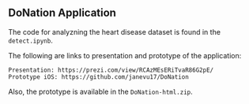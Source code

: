 ## DoNation Application

The code for analyzning the heart disease dataset is found in the ``` detect.ipynb ```.

The following are links to presentation and prototype of the application:

```
Presentation: https://prezi.com/view/RCAzMEsERiTvaR86G2pE/
Prototype iOS: https://github.com/janevu17/DoNation
```

Also, the prototype is available in the ``` DoNation-html.zip ```.
